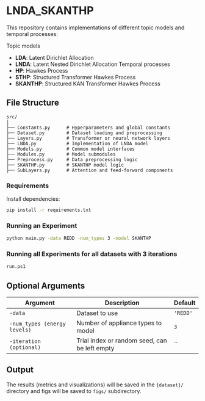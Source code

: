# LNDA_SKANTHP

This repository contains implementations of different topic models and temporal processes:

Topic models
- **LDA**: Latent Dirichlet Allocation
- **LNDA**: Latent Nested Dirichlet Allocation
Temporal processes
- **HP**: Hawkes Process
- **STHP**: Structured Transformer Hawkes Process
- **SKANTHP**: Structured KAN Transformer Hawkes Process

## File Structure

```
src/
│
├── Constants.py      # Hyperparameters and global constants
├── Dataset.py        # Dataset loading and preprocessing
├── Layers.py         # Transformer or neural network layers
├── LNDA.py           # Implementation of LNDA model
├── Models.py         # Common model interfaces
├── Modules.py        # Model submodules
├── Preprocess.py     # Data preprocessing logic
├── SKANTHP.py        # SKANTHP model logic
├── SubLayers.py      # Attention and feed-forward components
```

### Requirements
Install dependencies:

```bash
pip install -r requirements.txt
```

### Running an Experiment

```bash
python main.py -data REDD -num_types 3 -model SKANTHP
```

### Running all Experiments for all datasets with 3 iterations

```bash
run.ps1
```

## Optional Arguments

| Argument                     | Description                                   | Default  |
|------------------------------|-----------------------------------------------|----------|
| `-data`                      | Dataset to use                                | `'REDD'` |
| `-num_types (energy levels)` | Number of appliance types to model            | `3`      |
| `-iteration (optional)`      | Trial index or random seed, can be left empty | ``       |

## Output

The results (metrics and visualizations) will be saved in the `{dataset}/` directory and figs will be saved to `figs/` subdirectory.

